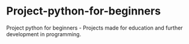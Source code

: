 # Project-python-for-beginners
Project python for beginners - Projects made for education and further development in programming.
